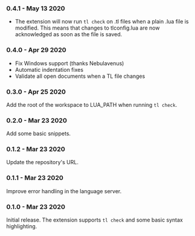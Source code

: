 ### 0.4.1 - May 13 2020

- The extension will now run `tl check` on .tl files when a plain .lua file is modified. This means that changes to tlconfig.lua are now acknowledged as soon as the file is saved.

### 0.4.0 - Apr 29 2020

- Fix Windows support (thanks Nebulavenus)
- Automatic indentation fixes
- Validate all open documents when a TL file changes

### 0.3.0 - Apr 25 2020

Add the root of the workspace to LUA_PATH when running `tl check`.

### 0.2.0 - Mar 23 2020

Add some basic snippets.

### 0.1.2 - Mar 23 2020

Update the repository's URL.

### 0.1.1 - Mar 23 2020

Improve error handling in the language server.

### 0.1.0 - Mar 23 2020

Initial release. The extension supports `tl check` and some basic syntax highlighting.
